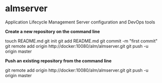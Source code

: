 # almserver 

Application Lifecycle Management Server configuration and DevOps tools


**Create a new repository on the command line**

touch README.md
git init
git add README.md
git commit -m "first commit"
git remote add origin http://docker:10080/alm/almserver.git
git push -u origin master




**Push an existing repository from the command line**

git remote add origin http://docker:10080/alm/almserver.git
git push -u origin master
